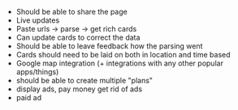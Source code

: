 - Should be able to share the page
- Live updates
- Paste urls -> parse -> get rich cards
- Can update cards to correct the data
- Should be able to leave feedback how the parsing went
- Cards should need to be laid on both in location and time based
- Google map integration (+ integrations with any other popular apps/things)
- should be able to create multiple "plans"
- display ads, pay money get rid of ads
- paid ad
